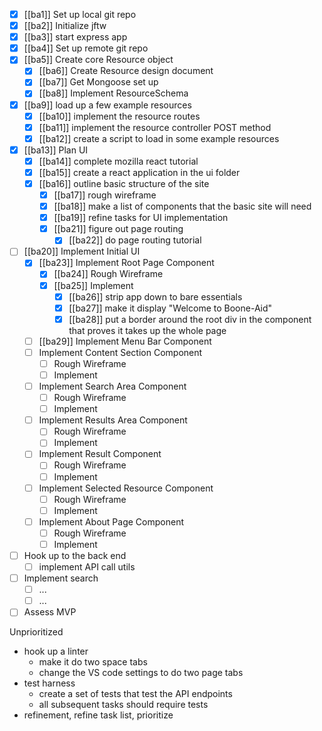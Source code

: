 - [x] [[ba1]] Set up local git repo
- [x] [[ba2]] Initialize jftw
- [x] [[ba3]] start express app
- [x] [[ba4]] Set up remote git repo
- [x] [[ba5]] Create core Resource object
	- [x] [[ba6]] Create Resource design document
	- [x] [[ba7]] Get Mongoose set up
	- [x] [[ba8]] Implement ResourceSchema
- [x] [[ba9]] load up a few example resources
	- [x] [[ba10]] implement the resource routes
	- [x] [[ba11]] implement the resource controller POST method
	- [x] [[ba12]] create a script to load in some example resources
- [x] [[ba13]] Plan UI
	- [x] [[ba14]] complete mozilla react tutorial
	- [x] [[ba15]] create a react application in the ui folder
	- [x] [[ba16]] outline basic structure of the site
		- [x] [[ba17]] rough wireframe
		- [x] [[ba18]] make a list of components that the basic site will need
		- [x] [[ba19]] refine tasks for UI implementation
		- [x] [[ba21]] figure out page routing
			- [x] [[ba22]] do page routing tutorial
- [ ] [[ba20]] Implement Initial UI
	- [x] [[ba23]] Implement Root Page Component
		- [x] [[ba24]] Rough Wireframe
		- [x] [[ba25]] Implement
			- [x] [[ba26]] strip app down to bare essentials
			- [x] [[ba27]] make it display "Welcome to Boone-Aid"
			- [x] [[ba28]] put a border around the root div in the component that proves it takes up the whole page
	- [ ] [[ba29]] Implement Menu Bar Component
	- [ ] Implement Content Section Component
		- [ ] Rough Wireframe
		- [ ] Implement
	- [ ] Implement Search Area Component
		- [ ] Rough Wireframe
		- [ ] Implement
	- [ ] Implement Results Area Component
		- [ ] Rough Wireframe
		- [ ] Implement
	- [ ] Implement Result Component
		- [ ] Rough Wireframe
		- [ ] Implement
	- [ ] Implement Selected Resource Component
		- [ ] Rough Wireframe
		- [ ] Implement
	- [ ] Implement About Page Component
		- [ ] Rough Wireframe
		- [ ] Implement
- [ ] Hook up to the back end
	- [ ] implement API call utils
- [ ] Implement search
	- [ ] ...
	- [ ] ...
- [ ] Assess MVP

Unprioritized
- hook up a linter
	- make it do two space tabs
	- change the VS code settings to do two page tabs
- test harness
	- create a set of tests that test the API endpoints
	- all subsequent tasks should require tests
- refinement, refine task list, prioritize